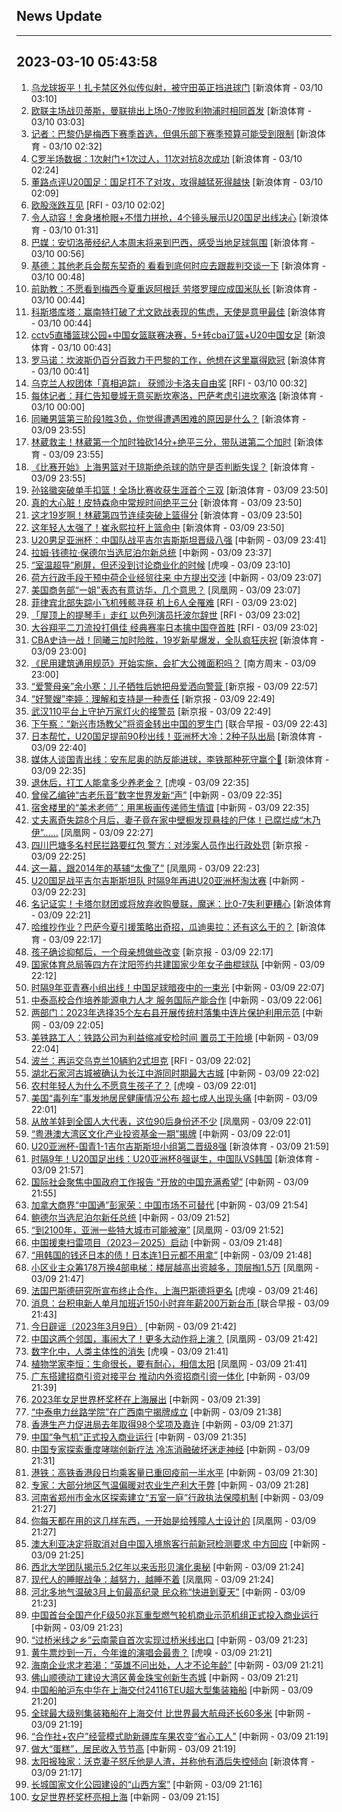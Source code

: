 ## News Update
---
2023-03-10 05:43:58
---
1. <a target="_blank" href="https://k.sina.cn/article_2018499075_784fda0302001m2oq.html?from=sports&subch=osport">乌龙球扳平！扎卡禁区外似传似射，被守田英正挡进球门</a> [新浪体育 - 03/10 03:10]
2. <a target="_blank" href="https://k.sina.cn/article_2018499075_784fda0302001m2oi.html?from=sports&subch=osport">欧联主场战贝蒂斯，曼联排出上场0-7惨败利物浦时相同首发</a> [新浪体育 - 03/10 03:03]
3. <a target="_blank" href="https://k.sina.cn/article_2018499075_784fda0302001m2o3.html?from=sports&subch=osport">记者：巴黎仍是梅西下赛季首选，但俱乐部下赛季预算可能受到限制</a> [新浪体育 - 03/10 02:32]
4. <a target="_blank" href="https://k.sina.cn/article_2018499075_784fda0302001m2o1.html?from=sports&subch=osport">C罗半场数据：1次射门+1次过人，11次对抗8次成功</a> [新浪体育 - 03/10 02:24]
5. <a target="_blank" href="https://k.sina.cn/article_7243168542_m1afb9fb1e001019k1o.html?from=sports&subch=cnfootball">董路点评U20国足：国足打不了对攻，攻得越猛死得越快</a> [新浪体育 - 03/10 02:09]
6. <a target="_blank" href="https://www.rfi.fr/cn/%E5%9B%BD%E9%99%85%E6%8A%A5%E9%81%93/20230309-%E5%B8%95%E7%BB%B4%E5%B0%94%E5%B0%B1%E4%BB%BB%E6%8D%B7%E5%85%8B%E6%80%BB%E7%BB%9F-%E5%BC%BA%E8%B0%83%E5%9B%A2%E7%BB%93%E6%8C%BA%E4%B9%8C%E9%87%8D%E8%A6%81%E6%80%A7">欧股涨跌互见</a> [RFI - 03/10 02:02]
7. <a target="_blank" href="https://k.sina.cn/article_7347732383_1b5f57f9f00100zmch.html?from=sports&subch=cnfootball">令人动容！舍身堵枪眼+不惜力拼抢，4个镜头展示U20国足出线决心</a> [新浪体育 - 03/10 01:31]
8. <a target="_blank" href="https://k.sina.cn/article_2018499075_784fda0302001m2n9.html?from=sports&subch=osport">巴媒：安切洛蒂经纪人本周末将来到巴西，感受当地足球氛围</a> [新浪体育 - 03/10 00:56]
9. <a target="_blank" href="https://k.sina.cn/article_2018499075_784fda0302001m2n7.html?from=sports&subch=osport">基德：其他老兵会帮东契奇的 看看到底何时应去跟裁判交谈一下</a> [新浪体育 - 03/10 00:48]
10. <a target="_blank" href="https://k.sina.cn/article_2018499075_784fda0302001m2n4.html?from=sports&subch=osport">前助教：不愿看到梅西今夏重返阿根廷 劳塔罗理应成国米队长</a> [新浪体育 - 03/10 00:44]
11. <a target="_blank" href="https://k.sina.cn/article_2018499075_784fda0302001m2n6.html?from=sports&subch=osport">科斯塔库塔：赢南特打破了尤文欧战表现的焦虑，天使是意甲最佳</a> [新浪体育 - 03/10 00:44]
12. <a target="_blank" href="https://k.sina.cn/article_1685707867_6479dc5b00101a4ix.html?from=sports&subch=cba">cctv5直播篮球公园+中国女篮联赛决赛，5+转cba辽篮+U20中国女足</a> [新浪体育 - 03/10 00:43]
13. <a target="_blank" href="https://k.sina.cn/article_2018499075_784fda0302001m2n5.html?from=sports&subch=osport">罗马诺：坎波斯仍百分百致力于巴黎的工作，他想在这里赢得欧冠</a> [新浪体育 - 03/10 00:41]
14. <a target="_blank" href="https://www.rfi.fr/cn/%E5%9B%BD%E9%99%85%E6%8A%A5%E9%81%93/20230309-%E5%B8%8C%E8%85%8A%E6%A3%80%E6%96%B9%E5%86%8D%E8%B5%B7%E8%AF%893%E4%BD%8D%E9%93%81%E8%B7%AF%E5%AE%98%E5%91%98-%E6%80%BB%E7%90%86%E7%9F%A2%E8%A8%80%E8%B0%83%E6%9F%A5%E9%80%8F%E6%98%8E%E5%8C%96">乌克兰人权团体「真相追踪」 获颁沙卡洛夫自由奖</a> [RFI - 03/10 00:32]
15. <a target="_blank" href="https://k.sina.cn/article_2018499075_784fda0302001m2mf.html?from=sports&subch=osport">每体记者：拜仁告知曼城无意买断坎塞洛，巴萨考虑引进坎塞洛</a> [新浪体育 - 03/10 00:00]
16. <a target="_blank" href="https://k.sina.cn/article_7308391053_m1b39d328d00101krfs.html?from=sports&subch=cba">同曦男篮第三阶段1胜3负，你觉得遭遇困难的原因是什么？</a> [新浪体育 - 03/09 23:55]
17. <a target="_blank" href="https://k.sina.cn/article_7308391053_m1b39d328d00101krfr.html?from=sports&subch=cba">林葳救主！林葳第一个加时独砍14分+绝平三分，带队进第二个加时</a> [新浪体育 - 03/09 23:55]
18. <a target="_blank" href="https://k.sina.cn/article_7308391053_m1b39d328d00101krfq.html?from=sports&subch=cba">《比赛开始》上海男篮对于琼斯绝杀球的防守是否判断失误？</a> [新浪体育 - 03/09 23:55]
19. <a target="_blank" href="https://k.sina.cn/article_7308391053_m1b39d328d00101krfo.html?from=sports&subch=cba">孙铭徽突破单手扣篮！全场比赛收获生涯首个三双</a> [新浪体育 - 03/09 23:50]
20. <a target="_blank" href="https://k.sina.cn/article_7308391053_m1b39d328d00101krfn.html?from=sports&subch=cba">真的大心脏！皮特森命中常规时间绝平三分</a> [新浪体育 - 03/09 23:50]
21. <a target="_blank" href="https://k.sina.cn/article_7308391053_m1b39d328d00101krfl.html?from=sports&subch=cba">这才19岁啊！林葳第四节连续突破上篮得分</a> [新浪体育 - 03/09 23:50]
22. <a target="_blank" href="https://k.sina.cn/article_7308391053_m1b39d328d00101krfk.html?from=sports&subch=cba">这年轻人太强了！崔永熙拉杆上篮命中</a> [新浪体育 - 03/09 23:50]
23. <a target="_blank" href="http://www.chinanews.com//ty/2023/03-09/9968767.shtml">U20男足亚洲杯：中国队战平吉尔吉斯斯坦晋级八强</a> [中新网 - 03/09 23:41]
24. <a target="_blank" href="http://www.chinanews.com//gj/2023/03-09/9968766.shtml">拉姆·钱德拉·保德尔当选尼泊尔新总统</a> [中新网 - 03/09 23:37]
25. <a target="_blank" href="https://www.huxiu.com/article/815365.html">“室温超导”刷屏，但还没到讨论商业化的时候</a> [虎嗅 - 03/09 23:10]
26. <a target="_blank" href="http://www.chinanews.com//gn/2023/03-09/9968764.shtml">荷方行政手段干预中荷企业经贸往来 中方提出交涉</a> [中新网 - 03/09 23:07]
27. <a target="_blank" href="https://news.ifeng.com/c/8O1UjSQl2sq">美国商务部“一姐”表态有意访华，几个意思？</a> [凤凰网 - 03/09 23:07]
28. <a target="_blank" href="https://www.rfi.fr/cn/%E8%BF%90%E5%8A%A8%E5%A4%A9%E5%9C%B0/20230309-%E5%A4%A7%E8%B0%B7%E7%BF%94%E5%B9%B3%E4%BA%8C%E5%88%80%E6%B5%81%E6%8A%95%E6%89%93%E4%BF%B1%E4%BD%B3-%E7%BB%8F%E5%85%B8%E8%B5%9B%E7%8E%87%E6%97%A5%E6%9C%AC%E6%93%92%E4%B8%AD%E5%9B%BD%E5%A4%BA%E9%A6%96%E8%83%9C">菲律宾北部失踪小飞机残骸寻获  机上6人全罹难</a> [RFI - 03/09 23:02]
29. <a target="_blank" href="https://www.rfi.fr/cn/%E8%BF%90%E5%8A%A8%E5%A4%A9%E5%9C%B0/20230309-%E5%A4%A7%E8%B0%B7%E7%BF%94%E5%B9%B3%E4%BA%8C%E5%88%80%E6%B5%81%E6%8A%95%E6%89%93%E4%BF%B1%E4%BD%B3-%E7%BB%8F%E5%85%B8%E8%B5%9B%E7%8E%87%E6%97%A5%E6%9C%AC%E6%93%92%E4%B8%AD%E5%9B%BD%E5%A4%BA%E9%A6%96%E8%83%9C">「屋顶上的提琴手」走红 以色列演员托波尔辞世</a> [RFI - 03/09 23:02]
30. <a target="_blank" href="https://www.rfi.fr/cn/%E5%9B%BD%E9%99%85%E6%8A%A5%E9%81%93/20230309-%E8%8F%B2%E5%BE%8B%E5%AE%BE%E5%8C%97%E9%83%A8%E5%A4%B1%E8%B8%AA%E5%B0%8F%E9%A3%9E%E6%9C%BA%E6%AE%8B%E9%AA%B8%E5%AF%BB%E8%8E%B7-%E6%9C%BA%E4%B8%8A6%E4%BA%BA%E5%85%A8%E7%BD%B9%E9%9A%BE">大谷翔平二刀流投打俱佳 经典赛率日本擒中国夺首胜</a> [RFI - 03/09 23:02]
31. <a target="_blank" href="https://k.sina.cn/article_1764794021_69309ea5001019gnr.html?from=sports&subch=cba">CBA史诗一战！同曦三加时险胜，19岁新星爆发，全队疯狂庆祝</a> [新浪体育 - 03/09 23:00]
32. <a target="_blank" href="http://www.infzm.com/contents/245038">《民用建筑通用规范》开始实施，会扩大公摊面积吗？</a> [南方周末 - 03/09 23:00]
33. <a target="_blank" href="https://www.bjnews.com.cn/detail-1678373844169495.html">“爱警母亲”余小寒：儿子牺牲后她把母爱洒向警营
 </a> [新京报 - 03/09 22:57]
34. <a target="_blank" href="https://www.bjnews.com.cn/detail-1678373357169493.html">“好警嫂”李婷：理解和支持是一种责任</a> [新京报 - 03/09 22:49]
35. <a target="_blank" href="https://www.bjnews.com.cn/detail-1678373352169492.html">武汉110平台上守护万家灯火的接警员</a> [新京报 - 03/09 22:49]
36. <a target="_blank" href="https://www.zaobao.com/realtime/china/story20230309-1370970">下午察：“新兴市场教父”将资金转出中国的罗生门</a> [联合早报 - 03/09 22:43]
37. <a target="_blank" href="https://k.sina.cn/article_6645066132_18c13a994020012bdi.html?from=sports&subch=osport">日本帮忙，U20国足提前90秒出线！亚洲杯大冷：2种子队出局</a> [新浪体育 - 03/09 22:40]
38. <a target="_blank" href="https://k.sina.cn/article_2018499075_784fda0302001m2k8.html?from=sports&subch=osport">媒体人谈国青出线：安东尼奥的防反能进球，李铁那种死守赢个🔨</a> [新浪体育 - 03/09 22:35]
39. <a target="_blank" href="https://www.huxiu.com/article/815353.html">退休后，打工人能拿多少养老金？</a> [虎嗅 - 03/09 22:35]
40. <a target="_blank" href="http://www.chinanews.com//shipin/cns/2023/03-09/news953466.shtml">曾侯乙编钟“古老乐音”数字世界发新“声”</a> [中新网 - 03/09 22:35]
41. <a target="_blank" href="http://www.chinanews.com//shipin/cns/2023/03-09/news953467.shtml">宿舍楼里的“美术老师”：用黑板画传递师生情谊</a> [中新网 - 03/09 22:35]
42. <a target="_blank" href="https://news.ifeng.com/c/8O1Rwdfd2kF">丈夫离奇失踪8个月后，妻子竟在家中壁橱发现悬挂的尸体！已腐烂成“木乃伊”……</a> [凤凰网 - 03/09 22:27]
43. <a target="_blank" href="https://www.bjnews.com.cn/detail-167837173114073.html">四川巴塘多名村民拦路要红包 警方：对涉案人员作出行政处罚</a> [新京报 - 03/09 22:25]
44. <a target="_blank" href="https://news.ifeng.com/c/8O1Rwdfd2sO">这一幕，跟2014年的基辅“太像了”</a> [凤凰网 - 03/09 22:23]
45. <a target="_blank" href="http://www.chinanews.com//tp/hd2011/2023/03-09/1061413.shtml">U20国足战平吉尔吉斯斯坦队 时隔9年再进U20亚洲杯淘汰赛</a> [中新网 - 03/09 22:23]
46. <a target="_blank" href="https://k.sina.cn/article_7160295097_1aac96eb902000z9yu.html?from=sports&subch=osport">名记证实！卡塔尔财团或将放弃收购曼联，魔迷：比0-7失利更糟心</a> [新浪体育 - 03/09 22:21]
47. <a target="_blank" href="https://k.sina.cn/article_7012827579_1a1ff41bb0200186mw.html?from=sports&subch=osport">哈维抄作业？巴萨今夏引援策略出奇招，瓜迪奥拉：还有这么干的？</a> [新浪体育 - 03/09 22:17]
48. <a target="_blank" href="https://www.bjnews.com.cn/detail-1678371463168190.html">孩子确诊抑郁后，一个母亲想做些改变</a> [新京报 - 03/09 22:17]
49. <a target="_blank" href="http://www.chinanews.com//ty/2023/03-09/9968720.shtml">国家体育总局等四方在沈阳签约共建国家少年女子曲棍球队</a> [中新网 - 03/09 22:12]
50. <a target="_blank" href="http://www.chinanews.com//ty/2023/03-09/9968759.shtml">时隔9年亚青赛小组出线！中国足球暗夜中的一束光</a> [中新网 - 03/09 22:07]
51. <a target="_blank" href="http://www.chinanews.com//cj/2023/03-09/9968756.shtml">中泰高校合作培养能源电力人才 服务国际产能合作</a> [中新网 - 03/09 22:06]
52. <a target="_blank" href="http://www.chinanews.com//cj/2023/03-09/9968750.shtml">两部门：2023年选择35个左右县开展传统村落集中连片保护利用示范</a> [中新网 - 03/09 22:05]
53. <a target="_blank" href="http://www.chinanews.com//gj/2023/03-09/9968757.shtml">美铁路工人：铁路公司为利益缩减安检时间 置员工于险境</a> [中新网 - 03/09 22:04]
54. <a target="_blank" href="https://www.rfi.fr/cn/%E8%BF%90%E5%8A%A8%E5%A4%A9%E5%9C%B0/20230309-%E5%B1%8B%E9%A1%B6%E4%B8%8A%E7%9A%84%E6%8F%90%E7%90%B4%E6%89%8B-%E8%B5%B0%E7%BA%A2-%E4%BB%A5%E8%89%B2%E5%88%97%E6%BC%94%E5%91%98%E6%89%98%E6%B3%A2%E5%B0%94%E8%BE%9E%E4%B8%96">波兰：再运交乌克兰10辆豹2式坦克</a> [RFI - 03/09 22:02]
55. <a target="_blank" href="http://www.chinanews.com//cul/2023/03-09/9968719.shtml">湖北石家河古城被确认为长江中游同时期最大古城</a> [中新网 - 03/09 22:02]
56. <a target="_blank" href="https://www.huxiu.com/article/815042.html">农村年轻人为什么不愿意生孩子了？</a> [虎嗅 - 03/09 22:01]
57. <a target="_blank" href="http://www.chinanews.com//gj/2023/03-09/9968755.shtml">美国“毒列车”事发地居民健康情况公布 超七成人出现头痛</a> [中新网 - 03/09 22:01]
58. <a target="_blank" href="https://news.ifeng.com/c/8O1P66nm5x8">从放羊娃到全国人大代表，这位90后身份还不少</a> [凤凰网 - 03/09 22:01]
59. <a target="_blank" href="http://www.chinanews.com//dwq/2023/03-09/9968743.shtml">“粤港澳大湾区文化产业投资基金一期”揭牌</a> [中新网 - 03/09 22:01]
60. <a target="_blank" href="https://sports.sina.cn/china/2023-03-09/detail-imykhwep3134049.d.html">U20亚洲杯-国青1-1吉尔吉斯斯坦小组第二晋级8强</a> [新浪体育 - 03/09 21:59]
61. <a target="_blank" href="https://k.sina.cn/article_6645066132_18c13a994020012bdb.html?from=sports&subch=osport">时隔9年！U20国足出线：U20亚洲杯8强诞生，中国队VS韩国</a> [新浪体育 - 03/09 21:57]
62. <a target="_blank" href="http://www.chinanews.com//gn/2023/03-09/9968751.shtml">国际社会聚焦中国政府工作报告 “开放的中国充满希望”</a> [中新网 - 03/09 21:55]
63. <a target="_blank" href="http://www.chinanews.com//gj/2023/03-09/9968742.shtml">加拿大商界“中国通”彭家荣：中国市场不可替代</a> [中新网 - 03/09 21:54]
64. <a target="_blank" href="http://www.chinanews.com//gj/2023/03-09/9968715.shtml">鲍德尔当选尼泊尔新任总统</a> [中新网 - 03/09 21:52]
65. <a target="_blank" href="https://news.ifeng.com/c/8O1P66nUUsd">“到2100年，亚洲一些特大城市可能被淹”</a> [凤凰网 - 03/09 21:52]
66. <a target="_blank" href="http://www.chinanews.com//gj/2023/03-09/9968668.shtml">中国援柬扫雷项目（2023－2025）启动</a> [中新网 - 03/09 21:48]
67. <a target="_blank" href="http://www.chinanews.com//gj/2023/03-09/9968735.shtml">“用韩国的钱还日本的债！日本连1日元都不用拿”</a> [中新网 - 03/09 21:48]
68. <a target="_blank" href="https://news.ifeng.com/c/8O1RIIMw2Sl">小区业主众筹178万换4部电梯：楼层越高出资越多，顶层掏1.5万</a> [凤凰网 - 03/09 21:47]
69. <a target="_blank" href="https://www.huxiu.com/article/815331.html">法国巴斯德研究所宣布终止合作，上海巴斯德将更名</a> [虎嗅 - 03/09 21:46]
70. <a target="_blank" href="https://www.zaobao.com/realtime/china/story20230309-1370797">消息：台积电新人单月加班近150小时弃年薪200万新台币 </a> [联合早报 - 03/09 21:43]
71. <a target="_blank" href="http://www.chinanews.com//sh/2023/03-09/9968734.shtml">今日辟谣（2023年3月9日）</a> [中新网 - 03/09 21:42]
72. <a target="_blank" href="https://news.ifeng.com/c/8O1Os7hC7ja">中国这两个邻国，事闹大了！更多大动作将上演？</a> [凤凰网 - 03/09 21:42]
73. <a target="_blank" href="https://www.huxiu.com/article/815317.html">数字化中，人类主体性的消失</a> [虎嗅 - 03/09 21:41]
74. <a target="_blank" href="https://news.ifeng.com/c/8O1Os7hC7kb">植物学家李恒：生命很长，要有耐心，相信太阳</a> [凤凰网 - 03/09 21:41]
75. <a target="_blank" href="http://www.chinanews.com//cj/2023/03-09/9968718.shtml">广东搭建招商引资对接平台 推动内外资招商引资一体化</a> [中新网 - 03/09 21:39]
76. <a target="_blank" href="http://www.chinanews.com//ty/shipin/cns-d/2023/03-09/news953460.shtml">2023年女足世界杯奖杯在上海展出</a> [中新网 - 03/09 21:39]
77. <a target="_blank" href="http://www.chinanews.com//cj/shipin/cns-d/2023/03-09/news953459.shtml">“中泰电力丝路学院”在广西南宁揭牌成立</a> [中新网 - 03/09 21:38]
78. <a target="_blank" href="http://www.chinanews.com//dwq/2023/03-09/9968722.shtml">香港生产力促进局去年取得98个奖项及嘉许</a> [中新网 - 03/09 21:37]
79. <a target="_blank" href="http://www.chinanews.com//cj/shipin/cns-d/2023/03-09/news953457.shtml">中国“争气机”正式投入商业运行</a> [中新网 - 03/09 21:35]
80. <a target="_blank" href="http://www.chinanews.com//sh/2023/03-09/9968706.shtml">中国专家探索重度哮喘创新疗法 冷冻消融破坏迷走神经</a> [中新网 - 03/09 21:31]
81. <a target="_blank" href="http://www.chinanews.com//dwq/2023/03-09/9968708.shtml">港铁：高铁香港段日均乘客量已重回疫前一半水平</a> [中新网 - 03/09 21:30]
82. <a target="_blank" href="http://www.chinanews.com//sh/2023/03-09/9968717.shtml">专家：大部分地区气温偏暖对农业生产利大于弊</a> [中新网 - 03/09 21:28]
83. <a target="_blank" href="http://www.chinanews.com//sh/2023/03-09/9968716.shtml">河南省郑州市金水区探索建立“五室一庭”行政执法保障机制</a> [中新网 - 03/09 21:27]
84. <a target="_blank" href="https://news.ifeng.com/c/8O1MNzqHnKn">你每天都在用的这几样东西，一开始是给残障人士设计的</a> [凤凰网 - 03/09 21:27]
85. <a target="_blank" href="http://www.chinanews.com//gn/2023/03-09/9968714.shtml">澳大利亚决定将取消对自中国入境旅客行前新冠检测要求 中方回应</a> [中新网 - 03/09 21:25]
86. <a target="_blank" href="http://www.chinanews.com//sh/2023/03-09/9968710.shtml">西北大学团队揭示5.2亿年以来舌形贝演化奥秘</a> [中新网 - 03/09 21:24]
87. <a target="_blank" href="https://news.ifeng.com/c/8O1Mo3xSraZ">现代人的睡眠战争：越努力，越睡不着</a> [凤凰网 - 03/09 21:24]
88. <a target="_blank" href="http://www.chinanews.com//sh/2023/03-09/9968711.shtml">河北多地气温破3月上旬最高纪录 民众称“快进到夏天”</a> [中新网 - 03/09 21:23]
89. <a target="_blank" href="http://www.chinanews.com//cj/2023/03-09/9968712.shtml">中国首台全国产化F级50兆瓦重型燃气轮机商业示范机组正式投入商业运行</a> [中新网 - 03/09 21:23]
90. <a target="_blank" href="http://www.chinanews.com//life/2023/03-09/9968709.shtml">“过桥米线之乡”云南蒙自首次实现过桥米线出口</a> [中新网 - 03/09 21:23]
91. <a target="_blank" href="https://www.huxiu.com/article/815303.html">黄牛票炒到一万，今年谁的演唱会最贵？</a> [虎嗅 - 03/09 21:21]
92. <a target="_blank" href="http://www.chinanews.com//cj/2023/03-09/9968704.shtml">海南企业求才若渴：“英雄不问出处，人才不论年龄”</a> [中新网 - 03/09 21:21]
93. <a target="_blank" href="http://www.chinanews.com//cj/2023/03-09/9968703.shtml">佛山顺德动工建设大湾区黄金珠宝创新生态城</a> [中新网 - 03/09 21:21]
94. <a target="_blank" href="http://www.chinanews.com//cj/2023/03-09/9968701.shtml">中国船舶沪东中华在上海交付24116TEU超大型集装箱船</a> [中新网 - 03/09 21:20]
95. <a target="_blank" href="http://www.chinanews.com//cj/2023/03-09/9968700.shtml">全球最大级别集装箱船在上海交付 比世界最大航母还长60多米</a> [中新网 - 03/09 21:19]
96. <a target="_blank" href="http://www.chinanews.com//cj/2023/03-09/9968697.shtml">“合作社+农户”经营模式助新疆库车果农变“省心工人”</a> [中新网 - 03/09 21:19]
97. <a target="_blank" href="http://www.chinanews.com//gn/2023/03-09/9968705.shtml">做大“蛋糕”，居民收入节节高</a> [中新网 - 03/09 21:19]
98. <a target="_blank" href="https://k.sina.cn/article_1698513182_653d411e04001dmsy.html?from=sports&subch=osport">太阳报独家：沃克妻子怒斥他是人渣，并称他有酒后失控倾向</a> [新浪体育 - 03/09 21:17]
99. <a target="_blank" href="http://www.chinanews.com//cul/2023/03-09/9968682.shtml">长城国家文化公园建设的“山西方案”</a> [中新网 - 03/09 21:16]
100. <a target="_blank" href="http://www.chinanews.com//ty/2023/03-09/9968663.shtml">女足世界杯奖杯亮相上海</a> [中新网 - 03/09 21:15]

